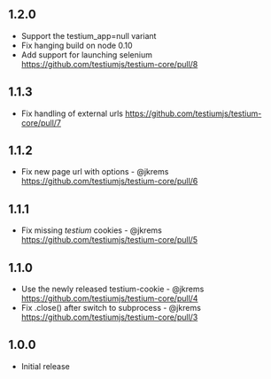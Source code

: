 1.2.0
-----
* Support the testium_app=null variant
* Fix hanging build on node 0.10
* Add support for launching selenium
  https://github.com/testiumjs/testium-core/pull/8

1.1.3
-----
* Fix handling of external urls
  https://github.com/testiumjs/testium-core/pull/7

1.1.2
-----
* Fix new page url with options - @jkrems
  https://github.com/testiumjs/testium-core/pull/6

1.1.1
-----
* Fix missing _testium_ cookies - @jkrems
  https://github.com/testiumjs/testium-core/pull/5

1.1.0
-----
* Use the newly released testium-cookie - @jkrems
  https://github.com/testiumjs/testium-core/pull/4
* Fix .close() after switch to subprocess - @jkrems
  https://github.com/testiumjs/testium-core/pull/3

1.0.0
-----
* Initial release

